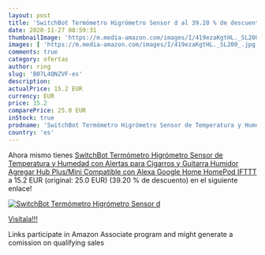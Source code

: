 ```yaml
---
layout: post
title: 'SwitchBot Termómetro Higrómetro Sensor d al 39.20 % de descuento'
date: 2020-11-27 08:59:31
thumbnailImage: 'https://m.media-amazon.com/images/I/419ezaKgtHL._SL200_.jpg'
images: [ 'https://m.media-amazon.com/images/I/419ezaKgtHL._SL200_.jpg' ]
comments: true
category: ofertas
author: ring
slug: 'B07L4QNZVF-es'
description:
actualPrice: 15.2 EUR
currency: EUR
price: 15.2
comparePrice: 25.0 EUR
inStock: true
prodname: 'SwitchBot Termómetro Higrómetro Sensor de Temperatura y Humedad con Alertas  para Cigarros y Guitarra Humidor  Agregar Hub Plus/Mini Compatible con Alexa  Google Home  HomePod  IFTTT'
country: 'es'
---
```


Ahora mismo tienes [SwitchBot Termómetro Higrómetro Sensor de Temperatura y Humedad con Alertas  para Cigarros y Guitarra Humidor  Agregar Hub Plus/Mini Compatible con Alexa  Google Home  HomePod  IFTTT](https://www.amazon.es/dp/B07L4QNZVF/?tag=tolees-21) a 15.2 EUR (original: 25.0 EUR) (39.20 %  de descuento) en el siguiente enlace!

[![SwitchBot Termómetro Higrómetro Sensor d](https://m.media-amazon.com/images/I/419ezaKgtHL._SL200_.jpg)](https://www.amazon.es/dp/B07L4QNZVF/?tag=tolees-21)

[Visítala!!!](https://www.amazon.es/dp/B07L4QNZVF/?tag=tolees-21)

Links participate in Amazon Associate program and might generate a comission on qualifying sales
